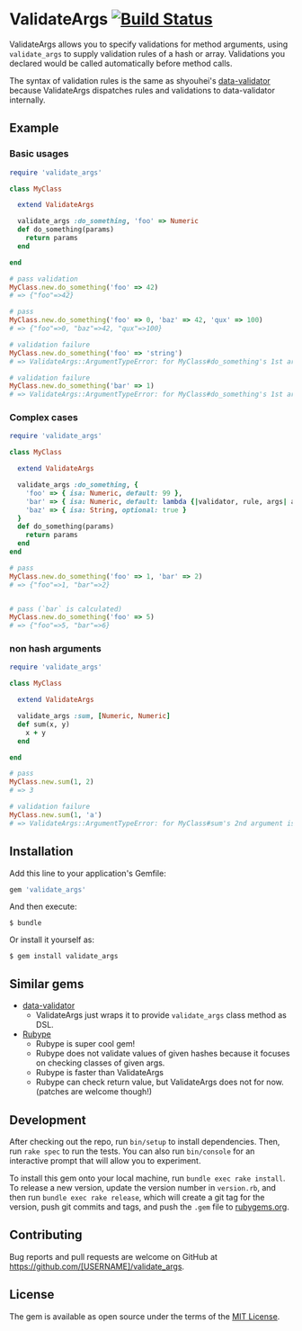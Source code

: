 # ValidateArgs [![Build Status](https://travis-ci.org/nikushi/validate_args.svg?branch=master)](https://travis-ci.org/nikushi/validate_args)

ValidateArgs allows you to specify validations for method arguments, using `validate_args` to supply validation rules of a hash or array. Validations you declared would be called automatically before method calls.

The syntax of validation rules is the same as shyouhei's [data-validator](https://github.com/shyouhei/data-validator) because ValidateArgs dispatches rules and validations to data-validator internally.

## Example

### Basic usages

```ruby
require 'validate_args'

class MyClass

  extend ValidateArgs

  validate_args :do_something, 'foo' => Numeric
  def do_something(params)
    return params
  end

end

# pass validation
MyClass.new.do_something('foo' => 42) 
# => {"foo"=>42}

# pass
MyClass.new.do_something('foo' => 0, 'baz' => 42, 'qux' => 100) 
# => {"foo"=>0, "baz"=>42, "qux"=>100}

# validation failure
MyClass.new.do_something('foo' => 'string') 
# => ValidateArgs::ArgumentTypeError: for MyClass#do_something's 1st argument is invalid => foo:type mismatch

# validation failure
MyClass.new.do_something('bar' => 1) 
# => ValidateArgs::ArgumentTypeError: for MyClass#do_something's 1st argument is invalid => ["foo"] missing
```

### Complex cases

```ruby
require 'validate_args'

class MyClass

  extend ValidateArgs

  validate_args :do_something, {
    'foo' => { isa: Numeric, default: 99 },
    'bar' => { isa: Numeric, default: lambda {|validator, rule, args| args['foo'] + 1 } },
    'baz' => { isa: String, optional: true }
  }
  def do_something(params)
    return params
  end
end

# pass
MyClass.new.do_something('foo' => 1, 'bar' => 2)
# => {"foo"=>1, "bar"=>2}


# pass (`bar` is calculated)
MyClass.new.do_something('foo' => 5)
# => {"foo"=>5, "bar"=>6}
```

### non hash arguments

```ruby
require 'validate_args'

class MyClass

  extend ValidateArgs

  validate_args :sum, [Numeric, Numeric]
  def sum(x, y)
    x + y
  end

end

# pass 
MyClass.new.sum(1, 2)   
# => 3

# validation failure
MyClass.new.sum(1, 'a')
# => ValidateArgs::ArgumentTypeError: for MyClass#sum's 2nd argument is invalid => type mismatch
```

## Installation

Add this line to your application's Gemfile:

```ruby
gem 'validate_args'
```

And then execute:

    $ bundle

Or install it yourself as:

    $ gem install validate_args

## Similar gems

* [data-validator](https://github.com/shyouhei/data-validator)
  * ValidateArgs just wraps it to provide `validate_args` class method as DSL.
* [Rubype](https://github.com/gogotanaka/Rubype)
  * Rubype is super cool gem!
  * Rubype does not validate values of given hashes because it focuses on checking classes of given args.
  * Rubype is faster than ValidateArgs
  * Rubype can check return value, but ValidateArgs does not for now. (patches are welcome though!)

## Development

After checking out the repo, run `bin/setup` to install dependencies. Then, run `rake spec` to run the tests. You can also run `bin/console` for an interactive prompt that will allow you to experiment.

To install this gem onto your local machine, run `bundle exec rake install`. To release a new version, update the version number in `version.rb`, and then run `bundle exec rake release`, which will create a git tag for the version, push git commits and tags, and push the `.gem` file to [rubygems.org](https://rubygems.org).

## Contributing

Bug reports and pull requests are welcome on GitHub at https://github.com/[USERNAME]/validate_args.


## License

The gem is available as open source under the terms of the [MIT License](http://opensource.org/licenses/MIT).

